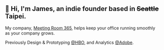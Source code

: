 ## 👋 Hi, I'm James, an indie founder based in ~~Seattle~~ Taipei.

My company, [Meeting Room 365](https://www.meetingroom365.com/), helps keep your office running smoothly as your company grows.

Previously Design & Prototyping [@HBO](https://www.hbo.com/), and Analytics [@Adobe](https://www.adobe.com/).

<!--
**kidGodzilla/kidgodzilla** is a ✨ _special_ ✨ repository because its `README.md` (this file) appears on your GitHub profile.

Here are some ideas to get you started:

- 🔭 I’m currently working on ...
- 🌱 I’m currently learning ...
- 👯 I’m looking to collaborate on ...
- 🤔 I’m looking for help with ...
- 💬 Ask me about ...
- 📫 How to reach me: ...
- 😄 Pronouns: ...
- ⚡ Fun fact: ...
-->
